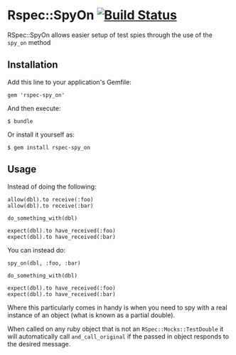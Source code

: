 # Rspec::SpyOn [![Build Status](https://travis-ci.org/thomas-holmes/rspec-spy_on.png?branch=master)](https://travis-ci.org/thomas-holmes/rspec-spy_on)

RSpec::SpyOn allows easier setup of test spies through the use of the `spy_on` method

## Installation

Add this line to your application's Gemfile:

    gem 'rspec-spy_on'

And then execute:

    $ bundle

Or install it yourself as:

    $ gem install rspec-spy_on

## Usage

Instead of doing the following:

    allow(dbl).to receive(:foo)
    allow(dbl).to receive(:bar)

    do_something_with(dbl)

    expect(dbl).to have_received(:foo)
    expect(dbl).to have_received(:bar)

You can instead do:

    spy_on(dbl, :foo, :bar)

    do_something_with(dbl)

    expect(dbl).to have_received(:foo)
    expect(dbl).to have_received(:bar)

Where this particularly comes in handy is when you need to spy with a real
instance of an object (what is known as a partial double).

When called on any ruby object that is not an `RSpec::Mocks::TestDouble` it
will automatically call `and_call_original` if the passed in object responds
to the desired message.
